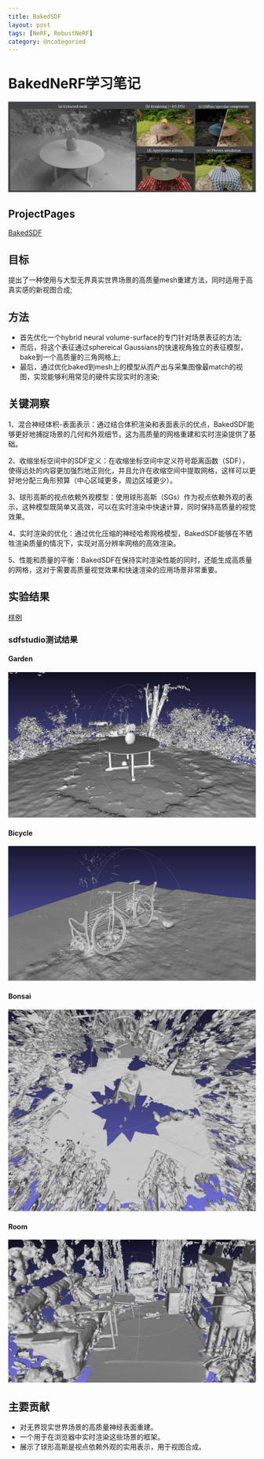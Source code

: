 ```yaml
---
title: BakedSDF
layout: post
tags: [NeRF, RobustNeRF]
category: Uncategoried
---
```


# BakedNeRF学习笔记
![重建结果](/img/bakedsdf/extract_mesh.png "重建高精度mesh")

## ProjectPages
[BakedSDF](https://bakedsdf.github.io/)

## 目标
提出了一种使用与大型无界真实世界场景的高质量mesh重建方法，同时适用于高真实感的新视图合成;

## 方法
* 首先优化一个hybrid neural volume-surface的专门针对场景表征的方法;
* 而后，将这个表征通过sphereical Gaussians的快速视角独立的表征模型，bake到一个高质量的三角网格上;
* 最后，通过优化baked到mesh上的模型从而产出与采集图像最match的视图，实现能够利用常见的硬件实现实时的渲染;

## 关键洞察
1、混合神经体积-表面表示：通过结合体积渲染和表面表示的优点，BakedSDF能够更好地捕捉场景的几何和外观细节，这为高质量的网格重建和实时渲染提供了基础。

2、收缩坐标空间中的SDF定义：在收缩坐标空间中定义符号距离函数（SDF），使得远处的内容更加强烈地正则化，并且允许在收缩空间中提取网格，这样可以更好地分配三角形预算（中心区域更多，周边区域更少）。

3、球形高斯的视点依赖外观模型：使用球形高斯（SGs）作为视点依赖外观的表示，这种模型既简单又高效，可以在实时渲染中快速计算，同时保持高质量的视觉效果。

4、实时渲染的优化：通过优化压缩的神经哈希网格模型，BakedSDF能够在不牺牲渲染质量的情况下，实现对高分辨率网格的高效渲染。

5、性能和质量的平衡：BakedSDF在保持实时渲染性能的同时，还能生成高质量的网格，这对于需要高质量视觉效果和快速渲染的应用场景非常重要。

## 实验结果

[样例](https://bakedsdf.github.io/viewer/index.html?scene=https://dl.dropboxusercontent.com/s/8r83yv14c0d2wxe/fulllivingroom.glb)

### sdfstudio测试结果
#### Garden
![重建结果](/img/bakedsdf/garden_result.png "garden_mesh")
#### Bicycle
![重建结果](/img/bakedsdf/bicycle_result.png "bicycle_mesh")
#### Bonsai
![重建结果](/img/bakedsdf/bonsai_result.png "bonsai_mesh")
#### Room
![重建结果](/img/bakedsdf/room_result.png "room_mesh")

## 主要贡献
* 对无界现实世界场景的高质量神经表面重建。
* 一个用于在浏览器中实时渲染这些场景的框架。
* 展示了球形高斯是视点依赖外观的实用表示，用于视图合成。

